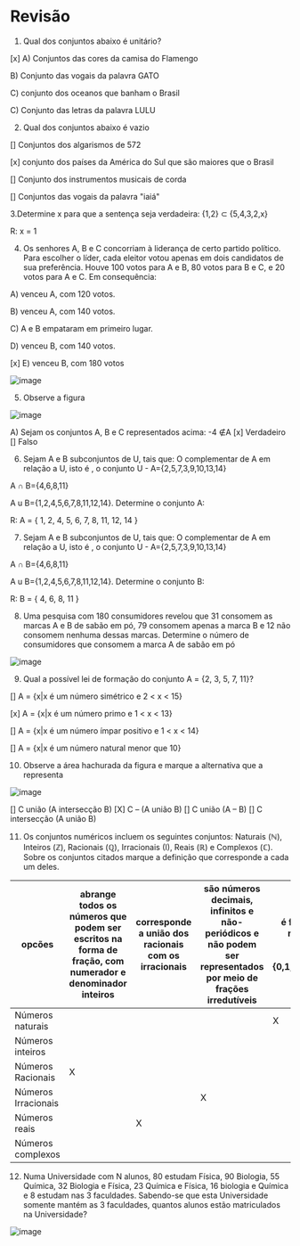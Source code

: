 # Revisão

1. Qual dos conjuntos abaixo é unitário?

[x] A) Conjuntos das cores da camisa do Flamengo

B) Conjunto das vogais da palavra GATO

C) conjunto dos oceanos que banham o Brasil

C) Conjunto das letras da palavra LULU


2. Qual dos conjuntos abaixo é vazio

[] Conjuntos dos algarismos de 572

[x] conjunto dos países da América do Sul que são maiores que o Brasil

[] Conjunto dos instrumentos musicais de corda

[] Conjuntos das vogais da palavra "iaiá"


3.Determine x para que a sentença seja verdadeira: {1,2} ⊂ {5,4,3,2,x}

R: x = 1


4. Os senhores A, B e C concorriam à liderança de certo partido político. Para escolher o líder, cada eleitor votou apenas em dois candidatos de sua preferência. Houve 100 votos para A e B, 80 votos para B e C, e 20 votos para A e C. Em consequência:

A) venceu A, com 120 votos.

B) venceu A, com 140 votos.

C) A e B empataram em primeiro lugar.

D) venceu B, com 140 votos.

[x] E) venceu B, com 180 votos


![image](https://github.com/Cestaro0/Fatec-Seguranca-da-Informacao/assets/99103680/d1837631-6d88-4038-8f9c-b1127824be14)



5. Observe a figura

![image](https://github.com/Cestaro0/Fatec-Seguranca-da-Informacao/assets/99103680/b66716de-a677-4800-8c81-0455905aadc0)


A) Sejam os conjuntos A, B e C representados acima: -4 ∉A
[x] Verdadeiro
[] Falso

6. Sejam A e B subconjuntos de U, tais que: O complementar de A em relação a U, isto é , o conjunto U - A={2,5,7,3,9,10,13,14}

A ∩ B={4,6,8,11}

A u B={1,2,4,5,6,7,8,11,12,14}. Determine o conjunto A:

R: A =  { 1, 2, 4, 5, 6, 7, 8, 11, 12, 14 } 

7. Sejam A e B subconjuntos de U, tais que: O complementar de A em relação a U, isto é , o conjunto U - A={2,5,7,3,9,10,13,14}

A ∩ B={4,6,8,11}

A u B={1,2,4,5,6,7,8,11,12,14}. Determine o conjunto B:

R: B = { 4, 6, 8, 11 }

8. Uma pesquisa com 180 consumidores revelou que 31 consomem as marcas A e B de sabão em pó, 79 consomem apenas a marca B e 12 não consomem nenhuma dessas marcas. Determine o número de consumidores que consomem a marca A de sabão em pó

![image](https://github.com/Cestaro0/Fatec-Seguranca-da-Informacao/assets/99103680/ec6621b6-9ed9-489a-b7ad-fadd17bc6c9f)

9. Qual a possível lei de formação do conjunto A = {2, 3, 5, 7, 11}?

[] A = {x|x é um número simétrico e 2 < x < 15}

[x] A = {x|x é um número primo e 1 < x < 13}

[] A = {x|x é um número ímpar positivo e 1 < x < 14}

[] A = {x|x é um número natural menor que 10}



10. Observe a área hachurada da figura e marque a alternativa que a representa

![image](https://github.com/Cestaro0/Fatec-Seguranca-da-Informacao/assets/99103680/550e365d-beba-41e1-85df-e72675ce7559)

[] C união (A intersecção B)
[X] C – (A união B)
[] C união (A – B)
[] C intersecção (A união B)


11. Os conjuntos numéricos incluem os seguintes conjuntos: Naturais (ℕ), Inteiros (ℤ), Racionais (ℚ), Irracionais (I), Reais (ℝ) e Complexos (ℂ). Sobre os conjuntos citados marque a definição que corresponde a cada um deles.

| opcões | abrange todos os números que podem ser escritos na forma de fração, com numerador e denominador inteiros | corresponde a união dos racionais com os irracionais | são números decimais, infinitos e não-periódicos e não podem ser representados por meio de frações irredutíveis | 	é formado pelos números que usamos nas contagens {0,1,2,3,4,5,6,7,8,...} |	inclui as raízes do tipo √-n | reúne todos os elementos dos números naturais e seus opostos |
|--------|----------------------------------------------------------------------------------------------------------|------------------------------------------------------|-----------------------------------------------------------------------------------------------------------------|---------------------------------------------------------------------------|-------------------------------|--------------------------------------------------------------|
| Números naturais | | | | X |
| Números inteiros | | | | | | X |
| Números Racionais	| X | 
| Números Irracionais|	| | X |
| Números reais	| | X|
| Números complexos	| | | | | X|


12. Numa Universidade com N alunos, 80 estudam Física, 90 Biologia, 55 Química, 32 Biologia e Física, 23 Química e Física, 16 biologia e Química e 8 estudam nas 3 faculdades. Sabendo-se que esta Universidade somente mantém as 3 faculdades, quantos alunos estão matriculados na Universidade?

![image](https://github.com/Cestaro0/Fatec-Seguranca-da-Informacao/assets/99103680/8f9086b6-1741-43bc-b762-69975b6426e9)

